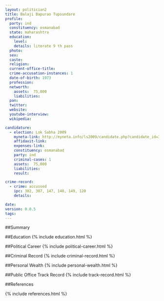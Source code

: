 ```yaml
---
layout: politician2
title: Balaji Bapurao Tupsundare
profile: 
  party: ind
  constituency: osmanabad
  state: maharashtra
  education: 
    level: 
    details: literate 9 th pass
  photo: 
  sex: 
  caste: 
  religion: 
  current-office-title: 
  crime-accusation-instances: 1
  date-of-birth: 1973
  profession: 
  networth: 
    assets:  75,000
    liabilities: 
  pan: 
  twitter: 
  website: 
  youtube-interview: 
  wikipedia: 

candidature: 
  - election: Lok Sabha 2009
    myneta-link: http://myneta.info/ls2009/candidate.php?candidate_id=3712
    affidavit-link: 
    expenses-link: 
    constituency: osmanabad 
    party: ind
    criminal-cases: 1
    assets:  75,000
    liabilities: 
    result:  

crime-record: 
  - crime: accussed
    ipc: 302, 307, 147, 148, 149, 120
    details:    

date: 
version: 0.0.5
tags: 
---
```

##Summary


##Education
{% include education.html %}


##Political Career
{% include political-career.html %}


##Criminal Record
{% include criminal-record.html %}


##Personal Wealth
{% include personal-wealth.html %}


##Public Office Track Record
{% include track-record.html %}


##References


{% include references.html %}